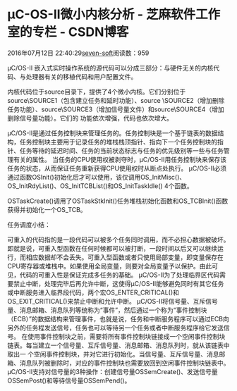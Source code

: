 
# μC-OS-II微小内核分析 -  芝麻软件工作室的专栏 - CSDN博客


2016年07月12日 22:40:29[seven-soft](https://me.csdn.net/softn)阅读数：959


μC/OS-II 嵌入式实时操作系统的源代码可以分成三部分：与硬件无关的内核代码、与处理器有关的移植代码和用户配置文件。

内核代码位于source目录下，提供了4个微小内核。它们分别位于source\SOURCE1（包含建立任务和延时功能）、source
 \SOURCE2（增加删除任务功能）、source\SOURCE3（增加信号量文件）和source\SOURCE4（增加删除信号量功能）。它们的 功能依次增强，代码也依次增大。












μC/OS-Ⅱ是通过任务控制块来管理任务的。任务控制块是一个基于链表的数据结构，任务控制块主要用于记录任务的堆栈栈顶指针、指向下一个任务控制块的指针、任务等待的延迟时间、任务的当前状态标志与任务的优先级别等一些与任务管理有关的属性。
当任务的CPU使用权被剥夺时，μC/OS-Ⅱ用任务控制块来保存该任务的状态，从而保证任务重新获得CPU使用权时从断点处执行。
μC/OS-II必须通过函数OSInit()初始化后才可以使用，该仅调用OS_InitMisc()、OS_InitRdyList()、OS_InitTCBList()和OS_InitTaskIdle() 4个函数。

OSTaskCreate()调用了OSTaskStkInit()任务堆栈初始化函数和OS_TCBInit()函数获得并初始化一个OS_TCB。

任务调度小结：

可重入的代码指的是一段代码可以被多个任务同时调用，而不必担心数据被破坏。即就是说，可重入型函数在任何时候都可以被打断，一段时间以后又可以继续运行，而相应数据却不会丢失。可重入型函数或者只使用局部变量，即变量保存在CPU寄存器或堆栈中。如果使用全局变量，则要对全局变量予以保护。由此可见，代码的可重入性是保证完成多任务的基础。
μC/OS-Ⅱ为了处理临界区代码需要禁止中断，处理完毕后再允许中断，这使得μC/OS-Ⅱ能够避免同时有其它任务或中断服务进入临界段代码，两个宏OS_ENTER_CRITICAL()和OS_EXIT_CRITICAL()来禁止中断和允许中断。
µC/OS-II将信号量、互斥信号量、消息邮箱、消息队列等统称为“事件”，然后通过一个称为“事件控制块（ECB）”的数据结构来管理事件，也就是说，任务和中断服务程序可以通过ECB向另外的任务程发送信号，任务也可以等待另一个任务或者中断服务程序给它发送信号。
在使用事件控制块之前，需要将所有事件控制块链接成一个空闲事件控制块链表。每当建立一个信号量、互斥信号量、消息邮箱、消息队列时，就从该链表中取出一 个空闲事件控制块，并对它进行初始化。当信号量、互斥信号量、消息邮箱、消息队列被删除时，对应的事件控制块也需要放回到空闲事件控制块链表中。
μC/OS-II支持对信号量的3种操作：创建信号量OSSemCreate()、发送信号量OSSemPost()和等待信号量OSSemPend()。


































